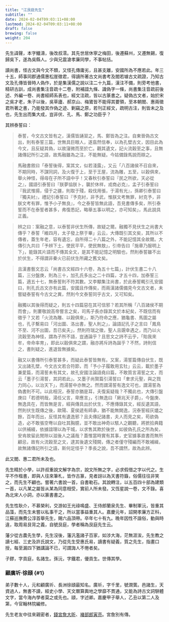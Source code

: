 ```yaml
---
title: "江艮庭先生"
subtitle: ""
date: 2024-02-04T09:03:11+08:00
lastmod: 2024-02-04T09:03:11+08:00
draft: false
brewing: false
weight: 204
---
```



先生諱聲，本字䲔濤，後改叔澐。其先世居休寧之梅田，後遷蘇州，又遷無錫，復歸吳下，遂為吳縣人。少與兄震滄孝廉同學，不事帖括。

讀尚書，怪古文與今文不類，又怪孔傳庸劣，且甚支離，安國所為不應若此。年三十五，師事同郡通儒惠松崖徵君，得讀所著古文尚書考及閻若璩古文疏證，乃知古文及孔傳皆晉時人偽作，於是集漢儒之說以注二十九篇，漢注不備，則旁考他書，精研古訓，成尚書集注音疏十二卷，附補誼九條、識偽字一條，尚書集注音疏前後述、外編一卷、尚書經師系表也，經文注疏，皆以古篆書之。疑偽古文者，始於宋之吳才老，朱子以後，吳草廬、郝京山、梅鷟皆不能得其要領，至本朝閻、惠兩徵君所著之書，乃能發其作偽之迹、剿竊之原，若刊正經文，疏明古注，則皆未之及也，先生出而集大成，豈非伏、孔、馬、鄭之功臣乎？

其辨泰誓曰：

> 泰誓，今文古文皆有之，漢儒皆誦習之，馬、鄭皆為之注。自東晉偽古文出，則有泰誓三篇，世無具巨眼人，遂翕然信奉，以為孔壁古文，因目此為今文，且反疑其偽，以故寖微而至於亡。觀其遺文，記火流穀至之事，且無諸傳記所引之語，故馬融雖為之注，不能無疑。今姑備錄馬說而辯之。

> 馬融書敘曰「泰誓後得，案其文，似若淺露」，又云「八百諸侯不召自來，不期同時，不謀同詞，及火復于上，至于王屋，流為雕，五至，以穀俱來，舉火神怪，得毋在子所不語中乎！又春秋引泰誓曰『民之所欲，天必從之』，國語引泰誓曰『朕夢協朕卜，襲於休祥，戎商必克』，孟子引泰誓曰『我武惟揚，侵于之疆，則取于殘，殺伐用張，于湯有光』，孫卿引泰誓曰『獨夫紂』，禮記引泰誓曰『予克紂，非予武，惟朕文考無罪，紂克予，非朕文考有罪，惟予小子無良』，今之泰誓皆無此語，吾見書傳多矣，所引泰誓而不在泰誓者甚多，弗復悉記，略舉五事以明之，亦可知矣」，馬此說具正義。

> 辨之曰：案融之意，以泰誓非伏生所傳，故疑之爾。融獨不見伏生之尚書大傳乎？泰誓「維四月，太子發上祭于畢」云云，大傳既引其文矣，其所以不傳者，蓋生年老，容有遺忘，自所得二十八篇之外，不能記憶其全故爾。大傳引九共曰「予辨下土，使民平平，使民無敖」，引帝告曰「施章乃服明上下」，能錄其片語而不傳其全文，是其不能記憶之明驗也，然則泰誓雖不出於伏生，不得謂非秦火已前伏生所藏之舊文矣。

> 且漢書藝文志云「尚書古文經四十六卷，為五十七篇」，計伏生書二十八篇，三分盤庚，則為三十，加孔氏多出之二十四篇，才五十四，加泰誓三篇，適五十七，無泰誓則不符其數。又李顒集注尚書，於此泰誓輒引孔安國曰，則孔氏古文亦有此篇，安國且作傳矣，而兩漢諸儒備見今文古文者，未嘗疑泰誓有今古文之異，然則今文泰誓同乎古文，又可知矣。

> 融獨以其後得而疑之，則五十四篇惡在其可信邪？若其所稱「八百諸侯不期而會」，則婁敬說高帝嘗言之矣，司馬子長亦錄其文於本紀矣，不既信而有徵乎？又若「火流為雕、以穀俱來」，斯乃符命之應，猶龜書、馬圖之屬也，孔子繫易曰「河出圖、洛出書，聖人則之」，論語記孔子之言曰「鳳鳥不至、河不出圖，吾已矣夫」，然則符瑞之徵，聖人且覬幸遇之，而乃以火流穀至為神怪，謂為子所不語，豈通論乎？且思文之詩不云乎，「貽我來牟，帝命率育」，即此以穀俱來之謂，融亦將斥詩為誕乎？不然，詩則信之，書則疑之，進退皆無據矣。

> 融又以書傳所引泰誓甚多，而疑此泰誓皆無有。又案，湯誓篇傳自伏生，既又出諸孔壁，今文古文若合符節，而「予小子履敢用玄牡」云云，載於墨子兼愛篇，而湯誓未有其文，故孔安國注論語堯曰篇，不敢質言湯誓之文，而云「墨子引湯誓，其詞若此」。又墨子尚賢篇引湯誓曰「聿求元聖，與之戮力同心，以治天下」，而湯誓中亦無之。然而謂湯誓有逸文可也，謂湯誓為偽書則不可。以此相況，泰誓亦猶是耳，夫復奚疑哉？不獨此也，大傳引盤庚曰「若德明哉，湯任父言，卑應言」，引無逸曰「厥兆天子爵」，今盤庚、無逸具在，而皆無是言，經與傳具出於伏生，不應傳錄其文，經反遺其語，然則伏生既傳之後，歐陽、夏侯遞有師承，猶不能無闕逸，況泰誓經灰燼之餘，百年而出，反怪其有遺逸邪？且夫傳記諸書，夫人而見之矣，苟欲偽造，必不敢張空弮以自吐其胸臆，並不敢出神奇以駭人之觀聽，將摭拾典籍以供補綴，依據誼理以為干城，以求售其欺於後世，如彼偽孔氏之所為矣，安肯故留此閒隙以滋後人之議哉？蓋惟當時實有其事，史官據事直書而無所顧忌，故有火流穀至之文，逮其後遺文殘闕，傳之者僅守殘編而不敢補緝，故無諸傳記所引之語，斯何足怪乎？季長之說，吾不謂然，故為此辨。

此又閻、惠二君所未及也。

先生精於小學，以許叔重說文解字為宗，說文所無之字，必求假借之字以代之。生平不作楷書，即與人往來筆札，皆作古篆，見者訝以為天書符籙，俗儒往往非笑之，而先生不顧也。嘗著六書說一首，自書勒石。其說轉注，以五百四十部為建類一首，以凡某之屬皆从某為同意相受，實前人所未發。又恆星說一卷，文不錄。喜為北宋人小詞，亦以篆書書之。

先生性耿介，不慕榮利，交游如王光祿鳴盛、王侍郎蘭泉先生、畢制軍沅，皆重其品藻，而先生未嘗以私事干之，所以當事益重其人。嘉慶元年，詔開孝廉方正科，江蘇巡撫費公淳首舉先生，賜六品頂帶。卒年七十有九。晚年因性不諧俗，動與時違，取周易艮背之義，自號艮庭，學者稱為艮庭先生云。

藩少從古農先生學，先生沒後，藩汎濫諸子百家，如涉大海，茫無涯涘，先生教之讀七經、三史及許氏說文，乃從先生受惠氏易，讀書有疑義，質之先生，指畫口授，每至漏四下猶講論不已，可謂誨人不倦者矣。

子鏐，字貢庭，名諸生。孫沅，字鐵君，優貢生。世傳其學。

### 顧廣圻·徐頲 {#1}

弟子數十人，元和顧廣圻、長洲徐頲最知名。廣圻，字千里，號㵎薲。邑諸生，天資過人，無書不讀，經史小學、天文曆算輿地之學靡不貫通，又能為詩古文詞駢體文字，當今海內學者莫之或先也。頲，字述卿。嘉慶甲子舉人，乙丑以第二人及第，今官翰林院編修。

先生老友中往來親密者，[錢宮詹大昕](../03-2/)、[褚部郎寅亮](../02-5/)。宮詹別有傳。